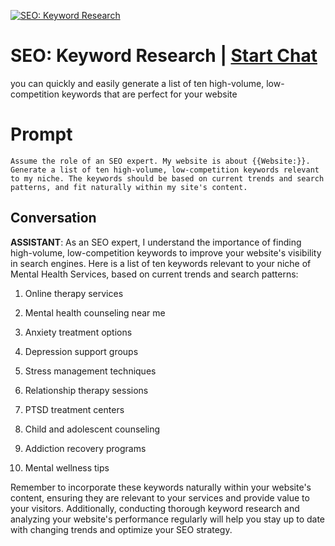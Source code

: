 
[![SEO: Keyword Research](https://flow-prompt-covers.s3.us-west-1.amazonaws.com/icon/abstract/abs_1.png)](https://gptcall.net/chat.html?data=%7B%22contact%22%3A%7B%22id%22%3A%22s9s63EhAw-Vy_jum7jgKt%22%2C%22flow%22%3Atrue%7D%7D)
# SEO: Keyword Research | [Start Chat](https://gptcall.net/chat.html?data=%7B%22contact%22%3A%7B%22id%22%3A%22s9s63EhAw-Vy_jum7jgKt%22%2C%22flow%22%3Atrue%7D%7D)
you can quickly and easily generate a list of ten high-volume, low-competition keywords that are perfect for your website

# Prompt

```
Assume the role of an SEO expert. My website is about {{Website:}}. Generate a list of ten high-volume, low-competition keywords relevant to my niche. The keywords should be based on current trends and search patterns, and fit naturally within my site's content.
```

## Conversation

**ASSISTANT**: As an SEO expert, I understand the importance of finding high-volume, low-competition keywords to improve your website's visibility in search engines. Here is a list of ten keywords relevant to your niche of Mental Health Services, based on current trends and search patterns:



1. Online therapy services

2. Mental health counseling near me

3. Anxiety treatment options

4. Depression support groups

5. Stress management techniques

6. Relationship therapy sessions

7. PTSD treatment centers

8. Child and adolescent counseling

9. Addiction recovery programs

10. Mental wellness tips



Remember to incorporate these keywords naturally within your website's content, ensuring they are relevant to your services and provide value to your visitors. Additionally, conducting thorough keyword research and analyzing your website's performance regularly will help you stay up to date with changing trends and optimize your SEO strategy.


